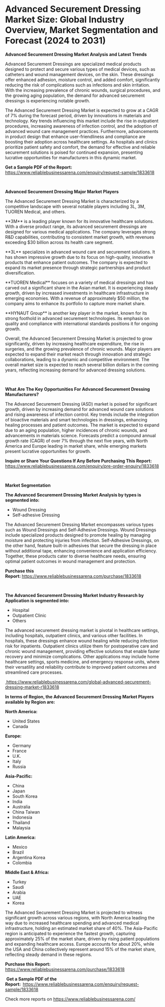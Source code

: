 <p><h1>Advanced Securement Dressing Market Size: Global Industry Overview, Market Segmentation and Forecast (2024 to 2031)</h1></p><p><strong>Advanced Securement Dressing Market Analysis and Latest Trends</strong></p>
<p><p>Advanced Securement Dressings are specialized medical products designed to protect and secure various types of medical devices, such as catheters and wound management devices, on the skin. These dressings offer enhanced adhesion, moisture control, and added comfort, significantly reducing the risk of complications such as infections and skin irritation. With the increasing prevalence of chronic wounds, surgical procedures, and the growing aging population, the demand for advanced securement dressings is experiencing notable growth.</p><p>The Advanced Securement Dressing Market is expected to grow at a CAGR of 7% during the forecast period, driven by innovations in materials and technology. Key trends influencing this market include the rise in outpatient procedures, increasing awareness of infection control, and the adoption of advanced wound care management practices. Furthermore, advancements in product design that enhance user-friendliness and compliance are boosting their adoption across healthcare settings. As hospitals and clinics prioritize patient safety and comfort, the demand for effective and reliable securement solutions is poised for continued expansion, presenting lucrative opportunities for manufacturers in this dynamic market.</p></p>
<p><strong>Get a Sample PDF of the Report:&nbsp;</strong> <a href="https://www.reliablebusinessarena.com/enquiry/request-sample/1833618?utm_campaign=1871&utm_medium=2&utm_source=Github&utm_content=ia&utm_term=01012025&utm_id=advanced-securement-dressing">https://www.reliablebusinessarena.com/enquiry/request-sample/1833618</a></p>
<p>&nbsp;</p>
<p><strong>Advanced Securement Dressing Major Market Players</strong></p>
<p><p>The Advanced Securement Dressing Market is characterized by a competitive landscape with several notable players including 3L, 3M, TUOREN Medical, and others. </p><p>**3M** is a leading player known for its innovative healthcare solutions. With a diverse product range, its advanced securement dressings are designed for various medical applications. The company leverages strong R&D capabilities, contributing to consistent market growth, with revenues exceeding $30 billion across its health care segment.</p><p>**3L** specializes in advanced wound care and securement solutions. It has shown impressive growth due to its focus on high-quality, innovative products that enhance patient outcomes. The company is expected to expand its market presence through strategic partnerships and product diversification.</p><p>**TUOREN Medical** focuses on a variety of medical dressings and has carved out a significant share in the Asian market. It is experiencing steady growth, driven by increased investments in healthcare infrastructure in emerging economies. With a revenue of approximately $50 million, the company aims to enhance its portfolio to capture more market share.</p><p>**HYNAUT Group** is another key player in the market, known for its strong foothold in advanced securement technologies. Its emphasis on quality and compliance with international standards positions it for ongoing growth.</p><p>Overall, the Advanced Securement Dressing Market is projected to grow significantly, driven by increasing healthcare expenditure, the rise in surgeries, and the growing prevalence of chronic wounds. Major players are expected to expand their market reach through innovation and strategic collaborations, leading to a dynamic and competitive environment. The overall market size is expected to reach several billion dollars in the coming years, reflecting increasing demand for advanced dressing solutions.</p></p>
<p>&nbsp;</p>
<p><strong>What Are The Key Opportunities For Advanced Securement Dressing Manufacturers?</strong></p>
<p><p>The Advanced Securement Dressing (ASD) market is poised for significant growth, driven by increasing demand for advanced wound care solutions and rising awareness of infection control. Key trends include the integration of bioactive materials and smart technologies in dressings, enhancing healing processes and patient outcomes. The market is expected to expand due to an aging population, higher incidences of chronic wounds, and advancements in materials science. Forecasts predict a compound annual growth rate (CAGR) of over 7% through the next five years, with North America and Europe leading in market share, while emerging markets present lucrative opportunities for growth.</p></p>
<p><strong>Inquire or Share Your Questions If Any Before Purchasing This Report:</strong> <a href="https://www.reliablebusinessarena.com/enquiry/pre-order-enquiry/1833618?utm_campaign=1871&utm_medium=2&utm_source=Github&utm_content=ia&utm_term=01012025&utm_id=advanced-securement-dressing">https://www.reliablebusinessarena.com/enquiry/pre-order-enquiry/1833618</a></p>
<p>&nbsp;</p>
<p><strong>Market Segmentation</strong></p>
<p><strong>The Advanced Securement Dressing Market Analysis by types is segmented into:</strong></p>
<p><ul><li>Wound Dressing</li><li>Self-adhesive Dressing</li></ul></p>
<p><p>The Advanced Securement Dressing Market encompasses various types such as Wound Dressings and Self-Adhesive Dressings. Wound Dressings include specialized products designed to promote healing by managing moisture and protecting injuries from infection. Self-Adhesive Dressings, on the other hand, feature built-in adhesives that secure the dressing in place without additional tape, enhancing convenience and application efficiency. Together, these products cater to diverse healthcare needs, ensuring optimal patient outcomes in wound management and protection.</p></p>
<p><strong>Purchase this Report:&nbsp;</strong><a href="https://www.reliablebusinessarena.com/purchase/1833618?utm_campaign=1871&utm_medium=2&utm_source=Github&utm_content=ia&utm_term=01012025&utm_id=advanced-securement-dressing">https://www.reliablebusinessarena.com/purchase/1833618</a></p>
<p>&nbsp;</p>
<p><strong>The Advanced Securement Dressing Market Industry Research by Application is segmented into:</strong></p>
<p><ul><li>Hospital</li><li>Outpatient Clinic</li><li>Others</li></ul></p>
<p><p>The advanced securement dressing market is pivotal in healthcare settings, including hospitals, outpatient clinics, and various other facilities. In hospitals, these dressings enhance wound healing while reducing infection risk for inpatients. Outpatient clinics utilize them for postoperative care and chronic wound management, providing effective solutions that enable faster recovery and minimize complications. Other applications may include home healthcare settings, sports medicine, and emergency response units, where their versatility and reliability contribute to improved patient outcomes and streamlined care processes.</p></p>
<p><a href="https://www.reliablebusinessarena.com/global-advanced-securement-dressing-market-r1833618?utm_campaign=1871&utm_medium=2&utm_source=Github&utm_content=ia&utm_term=01012025&utm_id=advanced-securement-dressing">&nbsp;https://www.reliablebusinessarena.com/global-advanced-securement-dressing-market-r1833618</a></p>
<p><strong>In terms of Region, the Advanced Securement Dressing Market Players available by Region are:</strong></p>
<p>
    <p> <strong> North America: </strong>
        <ul>
            <li>United States</li>
            <li>Canada</li>
        </ul>
        </p> 
    <p> <strong> Europe: </strong>
        <ul>
            <li>Germany</li>
            <li>France</li>
            <li>U.K.</li>
            <li>Italy</li>
            <li>Russia</li>
        </ul>
        </p> 
    <p> <strong> Asia-Pacific: </strong>
        <ul>
            <li>China</li>
            <li>Japan</li>
            <li>South Korea</li>
            <li>India</li>
            <li>Australia</li>
            <li>China Taiwan</li>
            <li>Indonesia</li>
            <li>Thailand</li>
            <li>Malaysia</li>
        </ul>
        </p> 
    <p> <strong> Latin America: </strong>
        <ul>
            <li>Mexico</li>
            <li>Brazil</li>
            <li>Argentina Korea</li>
            <li>Colombia</li>
        </ul>
        </p> 
    <p> <strong> Middle East & Africa: </strong>
        <ul>
            <li>Turkey</li>
            <li>Saudi</li>
            <li>Arabia</li>
            <li>UAE</li>
            <li>Korea</li>
        </ul>
    </p>
    </p>
<p><p>The Advanced Securement Dressing Market is projected to witness significant growth across various regions, with North America leading the way due to increased healthcare spending and advanced medical infrastructure, holding an estimated market share of 40%. The Asia-Pacific region is anticipated to experience the fastest growth, capturing approximately 25% of the market share, driven by rising patient populations and expanding healthcare access. Europe accounts for about 20%, while the USA and China collectively represent around 15% of the market share, reflecting steady demand in these regions.</p></p>
<p><strong>Purchase this Report: </strong><a href="https://www.reliablebusinessarena.com/purchase/1833618?utm_campaign=1871&utm_medium=2&utm_source=Github&utm_content=ia&utm_term=01012025&utm_id=advanced-securement-dressing">https://www.reliablebusinessarena.com/purchase/1833618</a></p>
<p>&nbsp;<strong>Get a Sample PDF of the Report:&nbsp;&nbsp;</strong><a href="https://www.reliablebusinessarena.com/enquiry/request-sample/1833618?utm_campaign=1871&utm_medium=2&utm_source=Github&utm_content=ia&utm_term=01012025&utm_id=advanced-securement-dressing">https://www.reliablebusinessarena.com/enquiry/request-sample/1833618</a></p>
<p><strong></strong></p>
<p>Check more reports on <a href="https://www.reliablebusinessarena.com/?utm_campaign=1871&utm_medium=2&utm_source=Github&utm_content=ia&utm_term=01012025&utm_id=advanced-securement-dressing">https://www.reliablebusinessarena.com/</a></p>